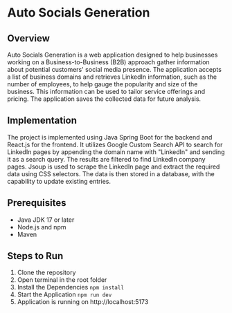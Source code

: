 # Auto Socials Generation

## Overview
Auto Socials Generation is a web application designed to help businesses working on a Business-to-Business (B2B) approach gather information about potential customers' social media presence. The application accepts a list of business domains and retrieves LinkedIn information, such as the number of employees, to help gauge the popularity and size of the business. This information can be used to tailor service offerings and pricing. The application saves the collected data for future analysis.

## Implementation
The project is implemented using Java Spring Boot for the backend and React.js for the frontend. It utilizes Google Custom Search API to search for LinkedIn pages by appending the domain name with "LinkedIn" and sending it as a search query. The results are filtered to find LinkedIn company pages. Jsoup is used to scrape the LinkedIn page and extract the required data using CSS selectors. The data is then stored in a database, with the capability to update existing entries.

## Prerequisites
- Java JDK 17 or later
- Node.js and npm
- Maven

## Steps to Run
1.  Clone the repository
2.  Open terminal in the root folder
3.  Install the Dependencies
    ```npm install```
4.  Start the Application
    ```npm run dev```
5.  Application is running on http://localhost:5173


    